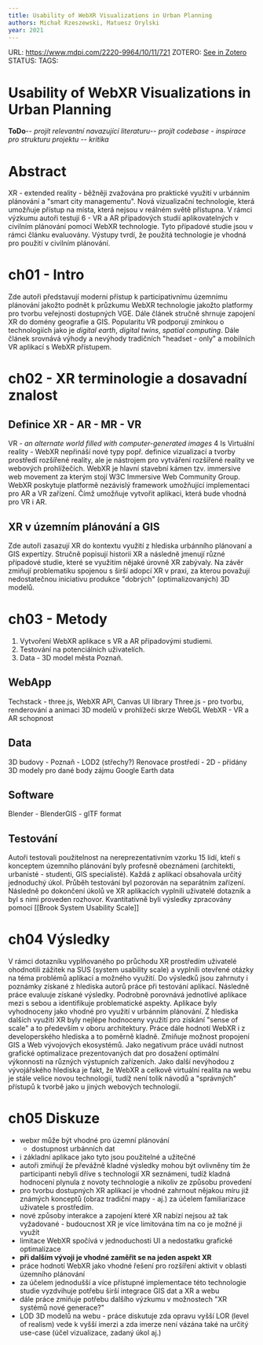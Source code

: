 ```yaml
---
title: Usability of WebXR Visualizations in Urban Planning
authors: Michał Rzeszewski, Matuesz Orylski
year: 2021
---
```

URL:  https://www.mdpi.com/2220-9964/10/11/721
ZOTERO: [See in Zotero](zotero://select/items/@rzeszewskiUsabilityWebXRVisualizations2021)
STATUS:
TAGS: 
# Usability of WebXR Visualizations in Urban Planning
**ToDo**-- *projít relevantní navazující literaturu*-- *projít codebase - inspirace pro strukturu projektu* -- *kritika*

# Abstract
XR - extended reality - běžněji zvažována pro praktické využití v urbánním plánování a "smart city managementu". Nová vizualizační technologie, která umožňuje přístup na místa, která nejsou v reálném světě přístupna. V rámci výzkumu autoři testují 6 - VR a AR případových studií aplikovatelných v civilním plánování pomocí WebXR technologie. Tyto případové studie jsou v rámci článku evaluovány. Výstupy tvrdí, že použitá technologie je vhodná pro použití v civilním plánování. 

# ch01 - Intro
Zde autoři představují moderní přístup k participativnímu územnímu plánování jakožto podnět k průzkumu WebXR technologie jakožto platformy pro tvorbu veřejnosti dostupných VGE. Dále článek stručně shrnuje zapojení XR do domény geografie a GIS. Popularitu VR podporují zmínkou o technologiích jako je *digital earth*, *digital twins*, *spatial computing*. Dále článek srovnává výhody a nevýhody tradičních "headset - only" a mobilních VR aplikací s WebXR přístupem.

# ch02 - XR terminologie a dosavadní znalost
## Definice XR - AR - MR - VR
VR - *an alternate world filled with computer-generated images*
4 Is Virtuální reality - 
WebXR nepřináší nové typy popř. definice vizualizací a tvorby prostředí rozšířené reality, ale je nástrojem pro vytváření rozšířené reality ve webových prohlížečích. WebXR je hlavní stavební kámen tzv. immersive web movement za kterým stojí W3C Immersive Web Community Group. WebXR poskytuje platformě nezávislý framework umožňující implementaci pro AR a VR zařízení. Čímž umožňuje vytvořit aplikaci, která bude vhodná pro VR i AR. 

## XR v územním plánování a GIS
Zde autoři zasazují XR do kontextu využití z hlediska urbánního plánovaní a GIS expertízy. Stručně popisují historii XR a následně jmenují různé případové studie, které se využitím nějaké úrovně XR zabývaly. Na závěr zmiňují problematiku spojenou s širší adopcí XR v praxi, za kterou považují nedostatečnou iniciativu produkce "dobrých" (optimalizovaných) 3D modelů. 

# ch03 - Metody
1) Vytvoření WebXR aplikace s VR a AR případovými studiemi. 
2) Testování na potenciálních uživatelích. 
3) Data - 3D model města Poznaň. 

## WebApp
Techstack - three.js, WebXR API, Canvas UI library
Three.js - pro tvorbu, renderování a animaci 3D modelů v prohlížeči skrze WebGL
WebXR -  VR a AR schopnost

## Data
3D budovy - Poznaň - LOD2 (střechy?)
Renovace prostředí - 2D - přidány 3D modely pro dané body zájmu
Google Earth data

## Software
Blender - BlenderGIS  - glTF format

## Testování
Autoři testovali použitelnost na nereprezentativním vzorku 15 lidí, kteří s konceptem územního plánování byly profesně obeznámeni (architekti, urbanisté - studenti, GIS specialisté). Každá z aplikací obsahovala určitý jednoduchý úkol. Průběh testování byl pozorován na separátním zařízení. Následně po dokončení úkolů ve XR aplikacích vyplnili uživatelé dotazník a byl s nimi proveden rozhovor. Kvantitativně byli výsledky zpracovány pomocí [[Brook System Usability Scale]]

# ch04 Výsledky
V rámci dotazníku vyplňovaného po průchodu XR prostředím uživatelé ohodnotili zážitek na SUS (system usability scale) a vyplnili otevřené otázky na téma problémů aplikací a možného využití. Do výsledků jsou zahrnuty i poznámky získané z hlediska autorů práce při testování aplikací. Následně práce evaluuje získané výsledky. Podrobně porovnává jednotlivé aplikace mezi s sebou a identifikuje problematické aspekty. Aplikace byly vyhodnoceny jako vhodné pro využití v urbánním plánování. Z hlediska dalších využití XR byly nejlépe hodnoceny využití pro získání "sense of scale" a to především v oboru architektury. 
Práce dále hodnotí WebXR i z developerského hlediska a to poměrně kladně. Zmiňuje možnost propojení GIS a Web vývojových ekosystémů. Jako negativum práce uvádí nutnost grafické optimalizace prezentovaných dat pro dosažení optimální výkonnosti na různých výstupních zařízeních. Jako další nevýhodou z vývojářského hlediska je fakt, že WebXR a celkově virtuální realita na webu je stále velice novou technologií, tudíž není tolik návodů a "správných" přístupů k tvorbě jako u jiných webových technologií. 

# ch05 Diskuze
- webxr může být vhodné pro územní plánování
	- dostupnost urbánních dat
- i základní aplikace jako tyto jsou použitelné a užitečné
- autoři zmiňují že převážně kladné výsledky mohou být ovlivněny tím že participanti nebyli dříve s technologií XR seznámeni, tudíž kladná hodnocení plynula z novoty technologie a nikoliv ze způsobu provedení
- pro tvorbu dostupných XR aplikací je vhodné zahrnout nějakou míru již známých konceptů (obraz tradiční mapy - aj.) za účelem familiarizace uživatele s prostředím. 
- nové způsoby interakce a zapojení které XR nabízí nejsou až tak vyžadované - budoucnost XR je více limitována tím na co je možné ji využít
- limitace WebXR spočívá v jednoduchosti UI a nedostatku grafické optimalizace
- **při dalším vývoji je vhodné zaměřit se na jeden aspekt XR** 
- práce hodnotí WebXR jako vhodné řešení pro rozšíření aktivit v oblasti územního plánování
- za účelem jednodušší a více přístupné implementace této technologie studie vyzdvihuje potřebu širší integrace GIS dat a XR a webu
- dále práce zmiňuje potřebu dalšího výzkumu v možnostech "XR systémů nové generace?" 
- LOD 3D modelů na webu - práce diskutuje zda opravu vyšší LOR (level of realism) vede k vyšší imerzi a zda imerze není vázána také na určitý use-case (účel vizualizace, zadaný úkol aj.)




